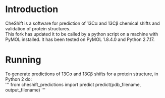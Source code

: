 # Introduction

CheShift is a software for prediction of  13Cα and 13Cβ chemical shifts and validation of protein structures.
\
This fork has updated it to be called by a python script on a machine with PyMOL installed. It has been tested on PyMOL 1.8.4.0 and Python 2.7.17.

# Running

To generate predictions of 13Cα and 13Cβ shifts for a protein structure, in Python 2 do:
\
'''
from cheshift_predictions import predict
predict(pdb_filename, output_filename)
'''
